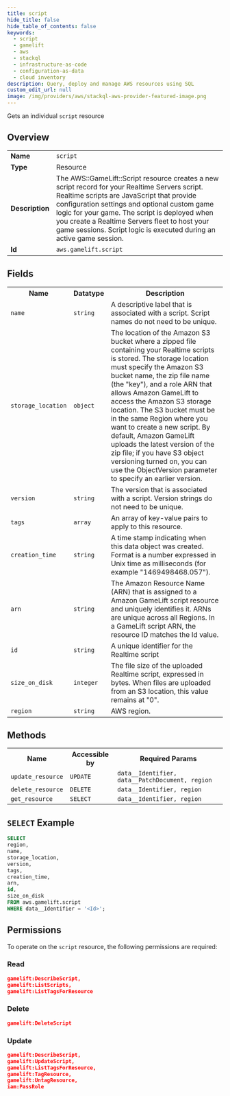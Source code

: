```yaml
---
title: script
hide_title: false
hide_table_of_contents: false
keywords:
  - script
  - gamelift
  - aws
  - stackql
  - infrastructure-as-code
  - configuration-as-data
  - cloud inventory
description: Query, deploy and manage AWS resources using SQL
custom_edit_url: null
image: /img/providers/aws/stackql-aws-provider-featured-image.png
---
```

Gets an individual <code>script</code> resource

## Overview
<table><tbody>
<tr><td><b>Name</b></td><td><code>script</code></td></tr>
<tr><td><b>Type</b></td><td>Resource</td></tr>
<tr><td><b>Description</b></td><td>The AWS::GameLift::Script resource creates a new script record for your Realtime Servers script. Realtime scripts are JavaScript that provide configuration settings and optional custom game logic for your game. The script is deployed when you create a Realtime Servers fleet to host your game sessions. Script logic is executed during an active game session.</td></tr>
<tr><td><b>Id</b></td><td><code>aws.gamelift.script</code></td></tr>
</tbody></table>

## Fields
<table><tbody>
<tr><th>Name</th><th>Datatype</th><th>Description</th></tr>
<tr><td><code>name</code></td><td><code>string</code></td><td>A descriptive label that is associated with a script. Script names do not need to be unique.</td></tr>
<tr><td><code>storage_location</code></td><td><code>object</code></td><td>The location of the Amazon S3 bucket where a zipped file containing your Realtime scripts is stored. The storage location must specify the Amazon S3 bucket name, the zip file name (the "key"), and a role ARN that allows Amazon GameLift to access the Amazon S3 storage location. The S3 bucket must be in the same Region where you want to create a new script. By default, Amazon GameLift uploads the latest version of the zip file; if you have S3 object versioning turned on, you can use the ObjectVersion parameter to specify an earlier version.</td></tr>
<tr><td><code>version</code></td><td><code>string</code></td><td>The version that is associated with a script. Version strings do not need to be unique.</td></tr>
<tr><td><code>tags</code></td><td><code>array</code></td><td>An array of key-value pairs to apply to this resource.</td></tr>
<tr><td><code>creation_time</code></td><td><code>string</code></td><td>A time stamp indicating when this data object was created. Format is a number expressed in Unix time as milliseconds (for example "1469498468.057").</td></tr>
<tr><td><code>arn</code></td><td><code>string</code></td><td>The Amazon Resource Name (ARN) that is assigned to a Amazon GameLift script resource and uniquely identifies it. ARNs are unique across all Regions. In a GameLift script ARN, the resource ID matches the Id value.</td></tr>
<tr><td><code>id</code></td><td><code>string</code></td><td>A unique identifier for the Realtime script</td></tr>
<tr><td><code>size_on_disk</code></td><td><code>integer</code></td><td>The file size of the uploaded Realtime script, expressed in bytes. When files are uploaded from an S3 location, this value remains at "0".</td></tr>
<tr><td><code>region</code></td><td><code>string</code></td><td>AWS region.</td></tr>

</tbody></table>

## Methods

<table><tbody>
  <tr>
    <th>Name</th>
    <th>Accessible by</th>
    <th>Required Params</th>
  </tr>
  <tr>
    <td><code>update_resource</code></td>
    <td><code>UPDATE</code></td>
    <td><code>data__Identifier, data__PatchDocument, region</code></td>
  </tr>
  <tr>
    <td><code>delete_resource</code></td>
    <td><code>DELETE</code></td>
    <td><code>data__Identifier, region</code></td>
  </tr>
  <tr>
    <td><code>get_resource</code></td>
    <td><code>SELECT</code></td>
    <td><code>data__Identifier, region</code></td>
  </tr>
</tbody></table>

## `SELECT` Example
```sql
SELECT
region,
name,
storage_location,
version,
tags,
creation_time,
arn,
id,
size_on_disk
FROM aws.gamelift.script
WHERE data__Identifier = '<Id>';
```

## Permissions

To operate on the <code>script</code> resource, the following permissions are required:

### Read
```json
gamelift:DescribeScript,
gamelift:ListScripts,
gamelift:ListTagsForResource
```

### Delete
```json
gamelift:DeleteScript
```

### Update
```json
gamelift:DescribeScript,
gamelift:UpdateScript,
gamelift:ListTagsForResource,
gamelift:TagResource,
gamelift:UntagResource,
iam:PassRole
```


